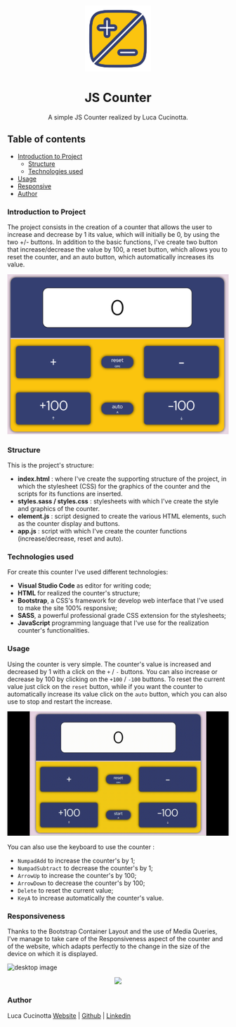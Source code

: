 <div align="center"><img src="assets/img/README/logo.png" width="150px"></div>
<h1 align="center">JS Counter</h1>
<p align="center">A simple JS Counter realized by Luca Cucinotta.

## Table of contents

- [Introduction to Project](#introduction-to-project)
  - [Structure](#structure)
  - [Technologies used](#technologies-used)
- [Usage](#usage)
- [Responsive](#responsive)
- [Author](#author)

### Introduction to Project

The project consists in the creation of a counter that allows the user to increase and decrease by 1 its value, 
which will initially be 0, by using the two +/- buttons.
In addition to the basic functions, I've create two button that increase/decrease the value by 100, a reset button, which allows you to reset the counter, and an auto button, which automatically increases its value.

<div align="center"><img src="assets/img/README/counter.png" width="800px"></div>

### Structure

This is the project's structure:
- **index.html** : where I've create the supporting structure of the project, in which the stylesheet (CSS) for the graphics of the counter and the scripts for its functions are inserted.
- **styles.sass / styles.css** : stylesheets with which I've create the style and graphics of the counter.
- **element.js** : script designed to create the various HTML elements, such as the counter display and buttons.
- **app.js** : script with which I've create the counter functions (increase/decrease, reset and auto).

### Technologies used

For create this counter I've used different technologies:
- **Visual Studio Code** as editor for writing code;
- **HTML** for realized the counter's structure;
- **Bootstrap**, a CSS's framework for develop web interface that I've used to make the site 100% responsive;
- **SASS**, a powerful professional grade CSS extension for the stylesheets;
- **JavaScript** programming language that I've use for the realization counter's functionalities.

### Usage

Using the counter is very simple. The counter's value is increased and decreased by 1 with a click on the `+` / `-` buttons. You can also increase or decrease by 100 by clicking on the `+100` / `-100` buttons.
To reset the current value just click on the `reset` button, while if you want the counter to automatically increase its value click on the `auto` button, which you can also use to stop and restart the increase.

<div align="center"><img src="assets/img/README/counter-gif.gif"></div>

You can also use the keyboard to use the counter :
- `NumpadAdd` to increase the counter's by 1;
- `NumpadSubtract` to decrease the counter's by 1;
- `ArrowUp` to increase the counter's by 100;
- `ArrowDown` to decrease the counter's by 100;
- `Delete` to reset the current value;
- `KeyA` to increase automatically the counter's value.

### Responsiveness

Thanks to the Bootstrap Container Layout and the use of Media Queries, I've manage to take care of the Responsiveness aspect of the counter and of the website, which adapts perfectly to the change in the size of the device on which it is displayed.

![desktop image](assets/README/desktop.png)
<div align="center"><img src="assets/README/mobile.png"></div>

### Author

Luca Cucinotta
[Website](https://lucacucinotta.github.io/) | [Github](https://github.com/lucacucinotta) | [Linkedin](https://www.linkedin.com/in/luca-cucinotta-4b836b278/)